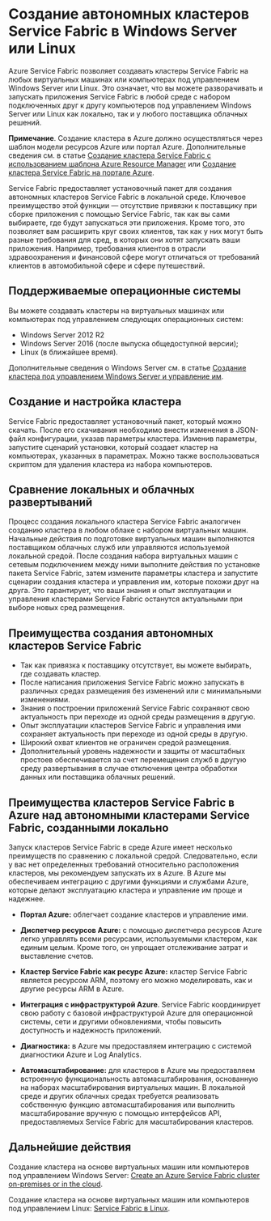 <properties
   pageTitle="Создание кластеров Service Fabric в Windows Server и Linux | Microsoft Azure"
   description="Кластеры Service Fabric выполняются в Windows Server и Linux, позволяя разворачивать и размещать приложения Service Fabric везде, где можно запустить Windows Server или Linux."
   services="service-fabric"
   documentationCenter=".net"
   authors="Chackdan"
   manager="timlt"
   editor=""/>

<tags
   ms.service="service-fabric"
   ms.devlang="dotNet"
   ms.topic="article"
   ms.tgt_pltfrm="NA"
   ms.workload="NA"
   ms.date="09/09/2016"
   ms.author="chackdan"/>

# Создание автономных кластеров Service Fabric в Windows Server или Linux
Azure Service Fabric позволяет создавать кластеры Service Fabric на любых виртуальных машинах или компьютерах под управлением Windows Server или Linux. Это означает, что вы можете разворачивать и запускать приложения Service Fabric в любой среде с набором подключенных друг к другу компьютеров под управлением Windows Server или Linux как локально, так и у любого поставщика облачных решений.

**Примечание**. Создание кластера в Azure должно осуществляться через шаблон модели ресурсов Azure или портал Azure. Дополнительные сведения см. в статье [Создание кластера Service Fabric с использованием шаблона Azure Resource Manager](service-fabric-cluster-creation-via-arm.md) или [Создание кластера Service Fabric на портале Azure](service-fabric-cluster-creation-via-portal.md).

Service Fabric предоставляет установочный пакет для создания автономных кластеров Service Fabric в локальной среде. Ключевое преимущество этой функции — отсутствие привязки к поставщику при сборке приложения с помощью Service Fabric, так как вы сами выбираете, где будут запускаться эти приложения. Кроме того, это позволяет вам расширить круг своих клиентов, так как у них могут быть разные требования для сред, в которых они хотят запускать ваши приложения. Например, требования клиентов в отрасли здравоохранения и финансовой сфере могут отличаться от требований клиентов в автомобильной сфере и сфере путешествий.

## Поддерживаемые операционные системы
Вы можете создавать кластеры на виртуальных машинах или компьютерах под управлением следующих операционных систем:

* Windows Server 2012 R2
* Windows Server 2016 (после выпуска общедоступной версии);
* Linux (в ближайшее время).

Дополнительные сведения о Windows Server см. в статье [Создание кластера под управлением Windows Server и управление им](service-fabric-cluster-creation-for-windows-server.md).

## Создание и настройка кластера
Service Fabric предоставляет установочный пакет, который можно скачать. После его скачивания необходимо внести изменения в JSON-файл конфигурации, указав параметры кластера. Изменив параметры, запустите сценарий установки, который создает кластер на компьютерах, указанных в параметрах. Можно также воспользоваться скриптом для удаления кластера из набора компьютеров.

## Сравнение локальных и облачных развертываний
Процесс создания локального кластера Service Fabric аналогичен созданию кластера в любом облаке с набором виртуальных машин. Начальные действия по подготовке виртуальных машин выполняются поставщиком облачных служб или управляются используемой локальной средой. После создания набора виртуальных машин с сетевым подключением между ними выполните действия по установке пакета Service Fabric, затем измените параметры кластера и запустите сценарии создания кластера и управления им, которые похожи друг на друга. Это гарантирует, что ваши знания и опыт эксплуатации и управления кластерами Service Fabric останутся актуальными при выборе новых сред размещения.

## Преимущества создания автономных кластеров Service Fabric
* Так как привязка к поставщику отсутствует, вы можете выбирать, где создавать кластер.
* После написания приложения Service Fabric можно запускать в различных средах размещения без изменений или с минимальными изменениями.
* Знания о построении приложений Service Fabric сохраняют свою актуальность при переходе из одной среды размещения в другую.
* Опыт эксплуатации кластеров Service Fabric и управления ими сохраняет актуальность при переходе из одной среды в другую.
* Широкий охват клиентов не ограничен средой размещения.
* Дополнительный уровень надежности и защиты от масштабных простоев обеспечивается за счет перемещения служб в другую среду развертывания в случае отключения центра обработки данных или поставщика облачных решений.

## Преимущества кластеров Service Fabric в Azure над автономными кластерами Service Fabric, созданными локально
Запуск кластеров Service Fabric в среде Azure имеет несколько преимуществ по сравнению с локальной средой. Следовательно, если у вас нет определенных требований относительно расположения кластеров, мы рекомендуем запускать их в Azure. В Azure мы обеспечиваем интеграцию с другими функциями и службами Azure, которые делают эксплуатацию кластера и управление им проще и надежнее.

* **Портал Azure:** облегчает создание кластеров и управление ими.

* **Диспетчер ресурсов Azure:** с помощью диспетчера ресурсов Azure легко управлять всеми ресурсами, используемыми кластером, как единым целым. Кроме того, он упрощает отслеживание затрат и выставление счетов.
* **Кластер Service Fabric как ресурс Azure:** кластер Service Fabric является ресурсом ARM, поэтому его можно моделировать, как и другие ресурсы ARM в Azure.
* **Интеграция с инфраструктурой Azure**. Service Fabric координирует свою работу с базовой инфраструктурой Azure для операционной системы, сети и другими обновлениями, чтобы повысить доступность и надежность приложений.
* **Диагностика:** в Azure мы предоставляем интеграцию с системой диагностики Azure и Log Analytics.
* **Автомасштабирование:** для кластеров в Azure мы предоставляем встроенную функциональность автомасштабирования, основанную на наборах масштабирования виртуальных машин. В локальной среде и других облачных средах требуется реализовать собственную функцию автомасштабирования или выполнить масштабирование вручную с помощью интерфейсов API, предоставляемых Service Fabric для масштабирования кластеров.

## Дальнейшие действия
Создание кластера на основе виртуальных машин или компьютеров под управлением Windows Server: [Create an Azure Service Fabric cluster on-premises or in the cloud](service-fabric-cluster-creation-for-windows-server.md).

Создание кластера на основе виртуальных машин или компьютеров под управлением Linux: [Service Fabric в Linux](service-fabric-linux-overview.md).

<!---HONumber=AcomDC_0921_2016-->